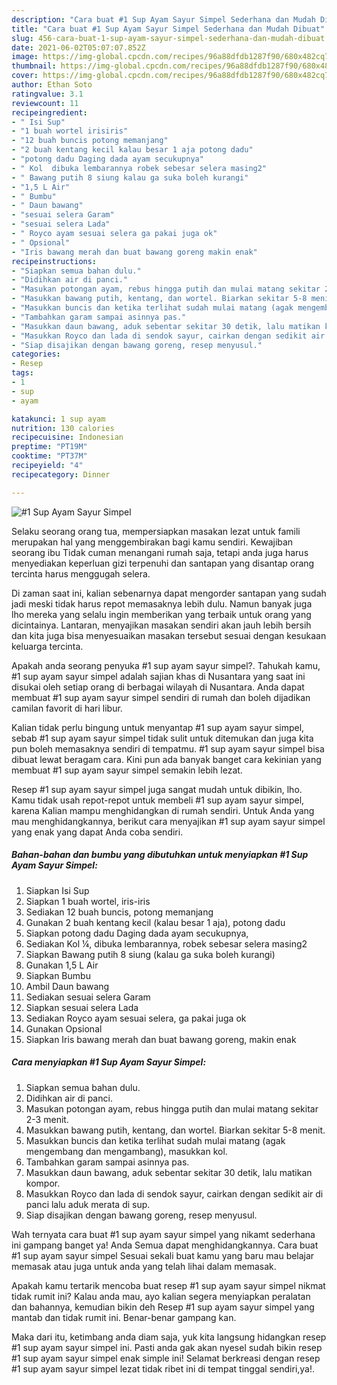 ```yaml
---
description: "Cara buat #1 Sup Ayam Sayur Simpel Sederhana dan Mudah Dibuat"
title: "Cara buat #1 Sup Ayam Sayur Simpel Sederhana dan Mudah Dibuat"
slug: 456-cara-buat-1-sup-ayam-sayur-simpel-sederhana-dan-mudah-dibuat
date: 2021-06-02T05:07:07.852Z
image: https://img-global.cpcdn.com/recipes/96a88dfdb1287f90/680x482cq70/1-sup-ayam-sayur-simpel-foto-resep-utama.jpg
thumbnail: https://img-global.cpcdn.com/recipes/96a88dfdb1287f90/680x482cq70/1-sup-ayam-sayur-simpel-foto-resep-utama.jpg
cover: https://img-global.cpcdn.com/recipes/96a88dfdb1287f90/680x482cq70/1-sup-ayam-sayur-simpel-foto-resep-utama.jpg
author: Ethan Soto
ratingvalue: 3.1
reviewcount: 11
recipeingredient:
- " Isi Sup"
- "1 buah wortel irisiris"
- "12 buah buncis potong memanjang"
- "2 buah kentang kecil kalau besar 1 aja potong dadu"
- "potong dadu Daging dada ayam secukupnya"
- " Kol  dibuka lembarannya robek sebesar selera masing2"
- " Bawang putih 8 siung kalau ga suka boleh kurangi"
- "1,5 L Air"
- " Bumbu"
- " Daun bawang"
- "sesuai selera Garam"
- "sesuai selera Lada"
- " Royco ayam sesuai selera ga pakai juga ok"
- " Opsional"
- "Iris bawang merah dan buat bawang goreng makin enak"
recipeinstructions:
- "Siapkan semua bahan dulu."
- "Didihkan air di panci."
- "Masukan potongan ayam, rebus hingga putih dan mulai matang sekitar 2-3 menit."
- "Masukkan bawang putih, kentang, dan wortel. Biarkan sekitar 5-8 menit."
- "Masukkan buncis dan ketika terlihat sudah mulai matang (agak mengembang dan mengambang), masukkan kol."
- "Tambahkan garam sampai asinnya pas."
- "Masukkan daun bawang, aduk sebentar sekitar 30 detik, lalu matikan kompor."
- "Masukkan Royco dan lada di sendok sayur, cairkan dengan sedikit air di panci lalu aduk merata di sup."
- "Siap disajikan dengan bawang goreng, resep menyusul."
categories:
- Resep
tags:
- 1
- sup
- ayam

katakunci: 1 sup ayam 
nutrition: 130 calories
recipecuisine: Indonesian
preptime: "PT19M"
cooktime: "PT37M"
recipeyield: "4"
recipecategory: Dinner

---
```



![#1 Sup Ayam Sayur Simpel](https://img-global.cpcdn.com/recipes/96a88dfdb1287f90/680x482cq70/1-sup-ayam-sayur-simpel-foto-resep-utama.jpg)

Selaku seorang orang tua, mempersiapkan masakan lezat untuk famili merupakan hal yang menggembirakan bagi kamu sendiri. Kewajiban seorang ibu Tidak cuman menangani rumah saja, tetapi anda juga harus menyediakan keperluan gizi terpenuhi dan santapan yang disantap orang tercinta harus menggugah selera.

Di zaman  saat ini, kalian sebenarnya dapat mengorder santapan yang sudah jadi meski tidak harus repot memasaknya lebih dulu. Namun banyak juga lho mereka yang selalu ingin memberikan yang terbaik untuk orang yang dicintainya. Lantaran, menyajikan masakan sendiri akan jauh lebih bersih dan kita juga bisa menyesuaikan masakan tersebut sesuai dengan kesukaan keluarga tercinta. 



Apakah anda seorang penyuka #1 sup ayam sayur simpel?. Tahukah kamu, #1 sup ayam sayur simpel adalah sajian khas di Nusantara yang saat ini disukai oleh setiap orang di berbagai wilayah di Nusantara. Anda dapat membuat #1 sup ayam sayur simpel sendiri di rumah dan boleh dijadikan camilan favorit di hari libur.

Kalian tidak perlu bingung untuk menyantap #1 sup ayam sayur simpel, sebab #1 sup ayam sayur simpel tidak sulit untuk ditemukan dan juga kita pun boleh memasaknya sendiri di tempatmu. #1 sup ayam sayur simpel bisa dibuat lewat beragam cara. Kini pun ada banyak banget cara kekinian yang membuat #1 sup ayam sayur simpel semakin lebih lezat.

Resep #1 sup ayam sayur simpel juga sangat mudah untuk dibikin, lho. Kamu tidak usah repot-repot untuk membeli #1 sup ayam sayur simpel, karena Kalian mampu menghidangkan di rumah sendiri. Untuk Anda yang mau menghidangkannya, berikut cara menyajikan #1 sup ayam sayur simpel yang enak yang dapat Anda coba sendiri.

<!--inarticleads1-->

##### Bahan-bahan dan bumbu yang dibutuhkan untuk menyiapkan #1 Sup Ayam Sayur Simpel:

1. Siapkan  Isi Sup
1. Siapkan 1 buah wortel, iris-iris
1. Sediakan 12 buah buncis, potong memanjang
1. Gunakan 2 buah kentang kecil (kalau besar 1 aja), potong dadu
1. Siapkan potong dadu Daging dada ayam secukupnya,
1. Sediakan  Kol ¼, dibuka lembarannya, robek sebesar selera masing2
1. Siapkan  Bawang putih 8 siung (kalau ga suka boleh kurangi)
1. Gunakan 1,5 L Air
1. Siapkan  Bumbu
1. Ambil  Daun bawang
1. Sediakan sesuai selera Garam
1. Siapkan sesuai selera Lada
1. Sediakan  Royco ayam sesuai selera, ga pakai juga ok
1. Gunakan  Opsional
1. Siapkan Iris bawang merah dan buat bawang goreng, makin enak




<!--inarticleads2-->

##### Cara menyiapkan #1 Sup Ayam Sayur Simpel:

1. Siapkan semua bahan dulu.
1. Didihkan air di panci.
1. Masukan potongan ayam, rebus hingga putih dan mulai matang sekitar 2-3 menit.
1. Masukkan bawang putih, kentang, dan wortel. Biarkan sekitar 5-8 menit.
1. Masukkan buncis dan ketika terlihat sudah mulai matang (agak mengembang dan mengambang), masukkan kol.
1. Tambahkan garam sampai asinnya pas.
1. Masukkan daun bawang, aduk sebentar sekitar 30 detik, lalu matikan kompor.
1. Masukkan Royco dan lada di sendok sayur, cairkan dengan sedikit air di panci lalu aduk merata di sup.
1. Siap disajikan dengan bawang goreng, resep menyusul.




Wah ternyata cara buat #1 sup ayam sayur simpel yang nikamt sederhana ini gampang banget ya! Anda Semua dapat menghidangkannya. Cara buat #1 sup ayam sayur simpel Sesuai sekali buat kamu yang baru mau belajar memasak atau juga untuk anda yang telah lihai dalam memasak.

Apakah kamu tertarik mencoba buat resep #1 sup ayam sayur simpel nikmat tidak rumit ini? Kalau anda mau, ayo kalian segera menyiapkan peralatan dan bahannya, kemudian bikin deh Resep #1 sup ayam sayur simpel yang mantab dan tidak rumit ini. Benar-benar gampang kan. 

Maka dari itu, ketimbang anda diam saja, yuk kita langsung hidangkan resep #1 sup ayam sayur simpel ini. Pasti anda gak akan nyesel sudah bikin resep #1 sup ayam sayur simpel enak simple ini! Selamat berkreasi dengan resep #1 sup ayam sayur simpel lezat tidak ribet ini di tempat tinggal sendiri,ya!.

